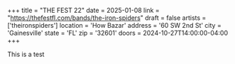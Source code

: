 +++
title = "THE FEST 22"
date = 2025-01-08
link = "https://thefestfl.com/bands/the-iron-spiders"
draft = false
artists = ['theironspiders']
location = 'How Bazar'
address = '60 SW 2nd St'
city = 'Gainesville'
state = 'FL'
zip = '32601'
doors = 2024-10-27T14:00:00-04:00
+++

This is a test
